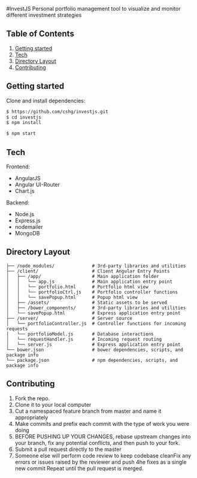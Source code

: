 #InvestJS
Personal portfolio management tool to visualize and monitor different investment strategies

## Table of Contents
1. [Getting started](#getting-started)
2. [Tech](#tech)
3. [Directory Layout](#directory-layout)
4. [Contributing](#contributing)

## Getting started

Clone and install dependencies:
```sh
$ https://github.com/cshg/investjs.git
$ cd investjs
$ npm install
```

```sh
$ npm start
```

## Tech

Frontend:
 - AngularJS
 - Angular UI-Router
 - Chart.js

Backend:
 - Node.js
 - Express.js
 - nodemailer
 -  MongoDB

## Directory Layout
```
├── /node_modules/              # 3rd-party libraries and utilities
├── /client/                    # Client Angular Entry Points
│   ├── /app/                   # Main application folder
│   │   └── app.js              # Main application entry point
│   │   └── portfolio.html      # Portfolio html view
│   │   └── portfolioCtrl.js    # Portfolio controller functions
│   │   └── savePopup.html      # Popup html view
│   ├── /assets/                # Static assets to be served
│   ├── /bower_components/      # 3rd-party libraries and utilities
│   └── savePopup.html          # Express application entry point
├── /server/                    # Server source
│   └── portfolioController.js  # Controller functions for incoming requests
│   └── portfolioModel.js       # Database interactions
│   └── requestHandler.js       # Incoming request routing
│   └── server.js               # Express application entry point
└── bower.json                  # bower dependencies, scripts, and package info
└── package.json                # npm dependencies, scripts, and package info
```

## Contributing

1. Fork the repo.
2. Clone it to your local computer
3. Cut a namespaced feature branch from master and name it appropriately
4. Make commits and prefix each commit with the type of work you were doing
5. BEFORE PUSHING UP YOUR CHANGES, rebase upstream changes into your branch, fix any potential conflicts, and then push to your fork.
6. Submit a pull request directly to the master
7. Someone else will perform code review to keep codebase cleanFix any errors or issues raised by the reviewer and push 4he fixes as a single new commit
Repeat until the pull request is merged.

